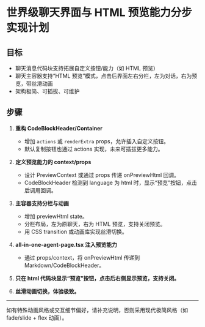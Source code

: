 # 世界级聊天界面与 HTML 预览能力分步实现计划

## 目标
- 聊天消息代码块支持拓展自定义按钮/能力（如 HTML 预览）
- 聊天主容器支持“HTML 预览”模式，点击后界面左右分栏，左为对话，右为预览，带丝滑动画
- 架构极简、可插拔、可维护

## 步骤

1. **重构 CodeBlockHeader/Container**  
   - 增加 `actions` 或 `renderExtra` props，允许插入自定义按钮。
   - 默认复制按钮也通过 actions 实现，未来可插拔更多能力。

2. **定义预览能力的 context/props**  
   - 设计 PreviewContext 或通过 props 传递 onPreviewHtml 回调。
   - CodeBlockHeader 检测到 language 为 html 时，显示“预览”按钮，点击后调用回调。

3. **主容器支持分栏与动画**  
   - 增加 previewHtml state。
   - 分栏布局，左为原聊天，右为 HTML 预览，支持关闭预览。
   - 用 CSS transition 或动画库实现丝滑切换。

4. **all-in-one-agent-page.tsx 注入预览能力**  
   - 通过 props/context，将 onPreviewHtml 传递到 Markdown/CodeBlockHeader。

5. **只在 html 代码块显示“预览”按钮，点击后右侧显示预览，支持关闭。**

6. **丝滑动画切换，体验极致。**

---

如有特殊动画风格或交互细节偏好，请补充说明，否则采用现代极简风格（如 fade/slide + flex 动画）。 